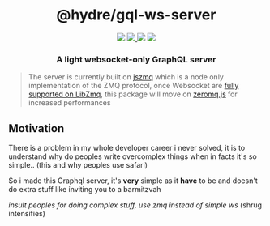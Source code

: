 <h1 align=center>@hydre/gql-ws-server</h1>
<p align=center>
  <img src="https://img.shields.io/github/license/HydreIO/gql-ws-server.svg?style=for-the-badge" />
  <a href="https://www.npmjs.com/package/@hydre/gql-ws-server">
    <img src="https://img.shields.io/npm/v/@hydre/gql-ws-server.svg?logo=npm&style=for-the-badge" />
  </a>
  <img src="https://img.shields.io/npm/dw/@hydre/gql-ws-server.svg?color=%239C27B0&style=for-the-badge" />
  <a href="https://discord.gg/bRSpRpD">
    <img src="https://img.shields.io/discord/398114799776694272.svg?logo=discord&style=for-the-badge" />
  </a>
</p>

<h3 align=center>A light websocket-only GraphQL server</h3>

> The server is currently built on [jszmq](https://github.com/zeromq/jszmq) which is a node only implementation of the ZMQ protocol, once Websocket are [fully supported on LibZmq](https://github.com/zeromq/libzmq/issues/3581), this package will move on [zeromq.js](https://github.com/zeromq/zeromq.js) for increased performances

## Motivation

There is a problem in my whole developer career i never solved, it is to understand why do peoples write overcomplex things
when in facts it's so simple.. (this and why peoples use safari)

So i made this Graphql server, it's **very** simple as it **have** to be and doesn't do extra stuff like inviting you to a barmitzvah

*insult peoples for doing complex stuff, use zmq instead of simple ws* (shrug intensifies)